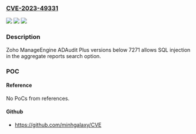 ### [CVE-2023-49331](https://cve.mitre.org/cgi-bin/cvename.cgi?name=CVE-2023-49331)
![](https://img.shields.io/static/v1?label=Product&message=ADAudit%20Plus&color=blue)
![](https://img.shields.io/static/v1?label=Version&message=0%3C%207271%20&color=brighgreen)
![](https://img.shields.io/static/v1?label=Vulnerability&message=n%2Fa&color=brighgreen)

### Description

Zoho ManageEngine ADAudit Plus versions below 7271 allows SQL injection in the aggregate reports search option.

### POC

#### Reference
No PoCs from references.

#### Github
- https://github.com/minhgalaxy/CVE

